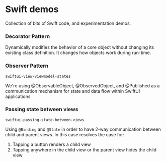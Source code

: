 # Swift demos
Collection of bits of Swift code, and experimentation demos.

### Decorator Pattern

Dynamically modifies the behavior of a core object without changing its existing class definition. It changes how objects work during run-time.

### Observer Pattern
`swiftui-view-viewmodel-states`

We're using @ObservableObject, @ObservedObject, and @Published as a communication mechanism for state and data flow within SwiftUI applications

### Passing state between views
`swiftui-passing-state-between-views`

Using `@Binding` and `@State` in order to have 2-way communication between child and parent views. In this case resolves the case for: 
1. Tapping a button renders a child view
2. Tapping anywhere in the child view or the parent view hides the child view 
